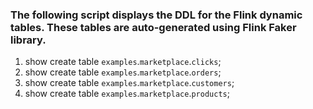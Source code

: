 ### The following script displays the DDL for the Flink dynamic tables. These tables are auto-generated using Flink Faker library.

1. show create table `examples`.`marketplace`.`clicks`;
2. show create table `examples`.`marketplace`.`orders`;
3. show create table `examples`.`marketplace`.`customers`;
4. show create table `examples`.`marketplace`.`products`;
